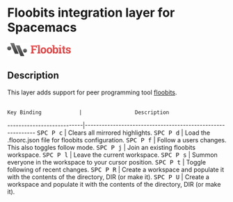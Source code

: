 # Floobits integration layer for Spacemacs

![floobits](img/floo.png)

## Description

This layer adds support for peer programming tool [floobits](https://github.com/Floobits/floobits-emacs).

##

    Key Binding            |                 Description
---------------------------|------------------------------------------------------------
<kbd>SPC P c</kbd>         | Clears all mirrored highlights.
<kbd>SPC P d</kbd>         | Load the .floorc.json file for floobits configuration.
<kbd>SPC P f</kbd>         | Follow a users changes. This also toggles follow mode.
<kbd>SPC P j</kbd>         | Join an existing floobits workspace.
<kbd>SPC P l</kbd>         | Leave the current workspace.
<kbd>SPC P s</kbd>         | Summon everyone in the workspace to your cursor position. 
<kbd>SPC P t</kbd>         | Toggle following of recent changes.
<kbd>SPC P R</kbd>         | Create a workspace and populate it with the contents of the directory, DIR (or make it).
<kbd>SPC P U</kbd>         | Create a workspace and populate it with the contents of the directory, DIR (or make it).
